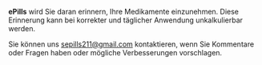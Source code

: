 **ePills** wird Sie daran erinnern, Ihre Medikamente einzunehmen. Diese Erinnerung kann bei korrekter und täglicher Anwendung unkalkulierbar werden.


Sie können uns <sepills211@gmail.com> kontaktieren, wenn Sie Kommentare oder Fragen haben oder mögliche Verbesserungen vorschlagen.
